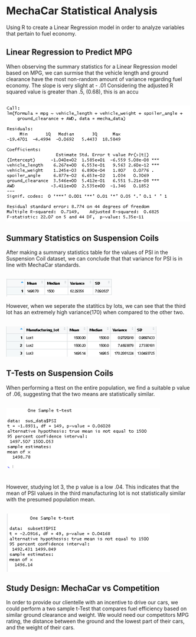 # MechaCar Statistical Analysis
Using R to create a Linear Regression model in order to analyze variables that pertain to fuel economy. 

## Linear Regression to Predict MPG
When observing the summary statistics for a Linear Regression model based on MPG, we can surmise that the vehicle length and ground clearance have the most non-random amount of variance regarding fuel economy. 
The slope is very slight at - .01
Considering the adjusted R squared value is greater than .5, (0.68), this is an accu
##
![alt text](https://github.com/zackarymeadows/MechaCar_Statistical_Analysis/blob/main/MLR1.png)

## Summary Statistics on Suspension Coils
After making a summary statistics table for the values of PSI in the Suspension Coil dataset, we can conclude that that variance for PSI is in line with MechaCar standards.
##
![alt text](https://github.com/zackarymeadows/MechaCar_Statistical_Analysis/blob/main/total_summary.png)

However, when we seperate the statitics by lots, we can see that the third lot has an extremely high variance(170) when compared to the other two. 
##
![alt text](https://github.com/zackarymeadows/MechaCar_Statistical_Analysis/blob/main/lot_summary.png)

## T-Tests on Suspension Coils
When performing a ttest on the entire population, we find a suitable p value of .06, suggesting that the two means are statistically similar. 
##
![alt text](https://github.com/zackarymeadows/MechaCar_Statistical_Analysis/blob/main/OVR_ttest.png)
#
However, studying lot 3, the p value is a low .04. This indicates that the mean of PSI values in the third manufacturing lot is not statistically similar with the presumed population mean. 
##
![alt text](https://github.com/zackarymeadows/MechaCar_Statistical_Analysis/blob/main/lot3_ttest.png)


## Study Design: MechaCar vs Competition
In order to provide our clientelle with an incentive to drive our cars, we could perform a two sample t-Test that compares fuel efficiency based on similar ground clearance and weight. We would need our competitors MPG rating, the distance between the ground and the lowest part of their cars, and the weight of their cars.  
